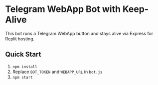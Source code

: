 # Telegram WebApp Bot with Keep-Alive

This bot runs a Telegram WebApp button and stays alive via Express for Replit hosting.

## Quick Start
1. `npm install`
2. Replace `BOT_TOKEN` and `WEBAPP_URL` in `bot.js`
3. `npm start`
